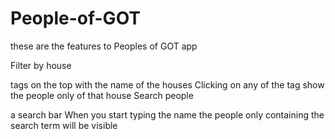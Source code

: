 # People-of-GOT

these are the features to Peoples of GOT app

Filter by house

tags on the top with the name of the houses
Clicking on any of the tag show the people only of that house
Search people

a search bar
When you start typing the name the people only containing the search term will be visible
